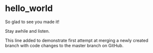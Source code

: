 # hello_world

So glad to see you made it!

Stay awhile and listen.

This line added to demonstrate first attempt at merging a newly created branch with code changes to the master branch on GitHub.